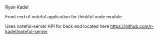 Ryan Kadel 

Front end of noteful application for thinkful node module 

Uses noteful-server API for back end located here https://github.com/r-kadel/noteful-server


